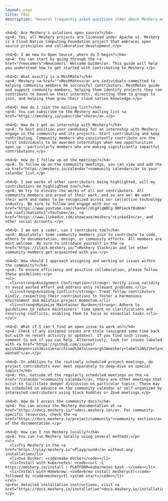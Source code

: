 ```yaml
---
layout: page
title: FAQs
description: "General frequently asked questions (FAQ) about Meshery and people who contribute through reporting issues, to submit pull requests or patches, and other activities."
---
```



  <div class="handbook-content">

    <h4>Q: Are Meshery's solutions open source?</h4>
    <p>A: Yes, all Meshery projects are licensed under Apache v2. Meshery is a Cloud Native Computing Foundation project that embraces open source principles and collaborative development.</p>

    <h4>Q: I am new to Open Source, where do I begin?</h4>
    <p>A: You can start by going through the <a href="/newcomers">Newcomers' Welcome Guide</a>. This guide will help you understand how to get started with contributing to Meshery.</p>

    <h4>Q: What exactly is a MeshMate?</h4>
    <p>A: Meshery <a href="">MeshMates</a> are individuals committed to helping community members be successful contributors. MeshMates guide and support community members, helping them identify projects they can contribute to based on their interests, directing them to groups to join, and helping them grow their cloud native knowledge.</p>

    <h4>Q: How do I join the mailing list?</h4>
    <p>A: You can subscribe to the Meshery mailing list <a href="https://meshery.io/subscribe">here</a>.</p>

    <h4>Q: How do I get an internship with Meshery?</h4>
    <p>A: To best position your candidacy for an internship with Meshery, engage in the community and its projects. Start contributing and keep contributing. Community members who consistently contribute are the first individuals to be awarded internships when new opportunities open up - particularly members who are making significantly impactful contributions.</p>

    <h4>Q: How do I follow up on the meetings?</h4>
    <p>A: To follow up on the community meetings, you can view and add the <a href="https://meshery.io/calendar">community calendar</a> to your calendar list.</p>

    <h4>Q: I see works of other contributors being highlighted, will my contributions be highlighted too?</h4>
    <p>A: We try to elevate the works of all our contributors. All community members are proud of their work, and so are we! We want their work and names to be recognized across our collective technology industry. Be sure to follow and engage with our <a href="https://www.youtube.com/channel/UCgXlqWDCg-9RP1eckf0s6KA?sub_confirmation=1">YouTube</a>, <a href="https://www.linkedin.com/showcase/meshery">LinkedIn</a>, and other social accounts.</p>

    <h4>Q: I am not a coder, can I contribute too?</h4>
    <p>A: Absolutely! Some community members join to contribute to code, others to documentation, design, or community efforts. All members are most welcome. Be sure to introduce yourself in the <a href="https://slack.meshery.io/">Meshery Slack</a> and let other community members get acquainted with you.</p>

    <h4>Q: How should I approach assigning and working on issues within the community?</h4>
    <p>A: To ensure efficiency and positive collaboration, please follow these guidelines:</p>
    <ul>
      <li><strong>Assignment Confirmation</strong>: Verify issue validity to avoid wasted effort and address only relevant problems.</li>
      <li><strong>Avoiding Conflict</strong>: Treat fellow contributors kindly, respecting their contributions to foster a harmonious environment and maintain project momentum.</li>
      <li><strong>Minimize Maintainer Burden</strong>: Adhere to guidelines to reduce maintainers' time spent on clarifications and resolving conflicts, enabling them to focus on essential tasks.</li>
    </ul>

    <h4>Q: What if I can't find an open issue to work on?</h4>
    <p>A: Check if any assigned issues are stale (assigned some time back but with no recent activity or updates). If you find such issues, comment to ask if you can help. Alternatively, look for issues labeled with <a href="https://github.com/issues?q=is%3Aopen+is%3Aissue+archived%3Afalse+org%3Ameshery+label%3A%22help+wanted%22+">"help-wanted"</a>.</p>

    <h4>Q: In addition to the routinely scheduled project meetings, do project contributors ever meet separately to deep-dive on special topics?</h4>
    <p>A: Yes, outside of the regularly scheduled meetings on the <a href="/calendar">community calendar</a>, there are other meetings that occur to facilitate deeper discussion on particular topics. These may be scheduled in advance on the community calendar or self-organized by interested contributors using Slack huddles or Zoom meetings.</p>

    <h4>Q: How do I access the community docs?</h4>
    <p>A: You can access the Meshery documentation at <a href="https://docs.meshery.io/">docs.meshery.io</a>. For community-specific resources, check the <a href="https://docs.meshery.io/project/community">community section</a> of the documentation.</p>

    <h4>Q: How can I run Meshery locally?</h4>
    <p>A: You can run Meshery locally using several methods:</p>
    <ul>
      <li>Try Meshery in the <a href="https://play.meshery.io">Playground</a> without any installation</li>
      <li>Use Docker: <code>make docker</code></li>
      <li>Install with Kubernetes: <code>curl -L https://meshery.io/install | PLATFORM=kubernetes bash -</code></li>
      <li>Install with Homebrew: <code>brew install mesheryctl</code> followed by <code>mesheryctl system start</code></li>
    </ul>
    <p>For detailed installation instructions, visit <a href="https://docs.meshery.io/installation">docs.meshery.io/installation</a>.</p>
  </div>
